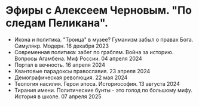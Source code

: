 # Эфиры с Алексеем Черновым. "По следам Пеликана".

- Икона и политика. "Троица" в музее? Гуманизм забыл о правах Бога. Симулякр. Модерн. 16 декабря 2023
- Современная политика: забег по граблям. Война за историю. Вопросы Агамбена. Миф России. 04 апреля 2024
- Портал в вечность. 16 апреля 2024
- Квантовые парадоксы православия. 23 апреля 2024
- Демографическая революция. 22 мая 2024
- Теология насилия. Герои эпоса. Историософия. 13 августа 2024
- Тирания имени. Политические бунты - это голод по большому мифу. История в школе. 07 апреля 2025
